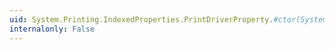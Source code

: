 ```yaml
---
uid: System.Printing.IndexedProperties.PrintDriverProperty.#ctor(System.String)
internalonly: False
---
```

